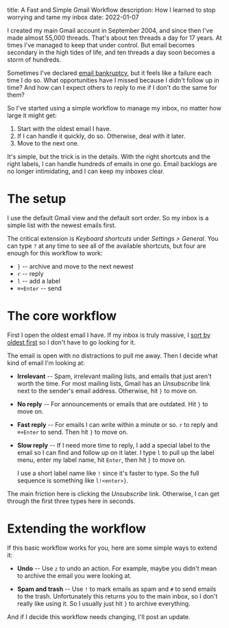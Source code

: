 title: A Fast and Simple Gmail Workflow
description: How I learned to stop worrying and tame my inbox
date: 2022-01-07

I created my main Gmail account in September 2004, and since then I've made
almost 55,000 threads. That's about ten threads a day for 17 years. At times
I've managed to keep that under control. But email becomes secondary in the
high tides of life, and ten threads a day soon becomes a storm of hundreds.

Sometimes I've declared [email bankruptcy][bankruptcy], but it feels like a
failure each time I do so. What opportunities have I missed because I didn't
follow up in time? And how can I expect others to reply to me if I don't do the
same for them?

[bankruptcy]: https://en.wikipedia.org/wiki/Email_bankruptcy

So I've started using a simple workflow to manage my inbox, no matter how large
it might get:

1. Start with the oldest email I have.
2. If I can handle it quickly, do so. Otherwise, deal with it later.
3. Move to the next one.

It's simple, but the trick is in the details. With the right shortcuts and the
right labels, I can handle hundreds of emails in one go. Email backlogs are no
longer intimidating, and I can keep my inboxes clear.


# The setup

I use the default Gmail view and the default sort order. So my inbox is a
simple list with the newest emails first.

The critical extension is *Keyboard shortcuts* under *Settings > General*. You
can type `?` at any time to see all of the available shortcuts, but four are
enough for this workflow to work:

- `}` -- archive and move to the next newest
- `r` -- reply
- `l` -- add a label
- `⌘+Enter` -- send


# The core workflow

First I open the oldest email I have. If my inbox is truly massive, I [sort by
oldest first][sort] so I don't have to go looking for it.

[sort]: https://gsuitetips.com/tips/gmail/sort-email-by-oldest-first/

The email is open with no distractions to pull me away. Then I decide what kind
of email I'm looking at:

- **Irrelevant** -- Spam, irrelevant mailing lists, and emails that just aren't
  worth the time. For most mailing lists, Gmail has an *Unsubscribe* link next
  to the sender's email address. Otherwise, hit `}` to move on.

- **No reply** -- For announcements or emails that are outdated. Hit `}` to
  move on.

- **Fast reply** -- For emails I can write within a minute or so. `r` to reply
  and `⌘+Enter` to send. Then hit `}` to move on.

- **Slow reply** -- If I need more time to reply, I add a special label to the
  email so I can find and follow up on it later. I type `l` to pull up the
  label menu, enter my label name, hit `Enter`, then hit `}` to move on.

    I use a short label name like `!` since it's faster to type. So the full
    sequence is something like `l!<enter>}`.


The main friction here is clicking the *Unsubscribe* link. Otherwise, I can get
through the first three types here in seconds.


# Extending the workflow

If this basic workflow works for you, here are some simple ways to extend it:

- **Undo** -- Use `z` to undo an action. For example, maybe you didn't mean to
  archive the email you were looking at.

- **Spam and trash** -- Use `!` to mark emails as spam and `#` to send emails
  to the trash. Unfortunately this returns you to the main inbox, so I don't
  really like using it. So I usually just hit `}` to archive everything.

And if I decide this workflow needs changing, I'll post an update.
